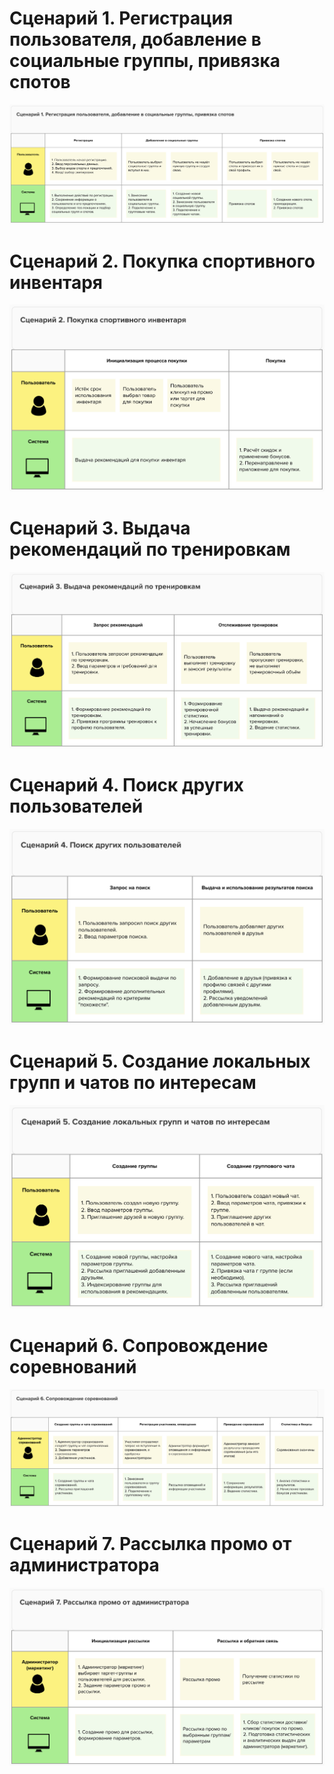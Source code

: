 # Сценарий 1. Регистрация пользователя, добавление в социальные группы, привязка спотов
![](https://github.com/Lana8888/trans-sport/blob/main/scenario-1-registration.png)

# Сценарий 2. Покупка спортивного инвентаря
![](https://github.com/Lana8888/trans-sport/blob/main/scenario-2-buying.png)

# Сценарий 3. Выдача рекомендаций по тренировкам
![](https://github.com/Lana8888/trans-sport/blob/main/scenario-3-training.png)

# Сценарий 4. Поиск других пользователей
![](https://github.com/Lana8888/trans-sport/blob/main/scenario-4-search-users.png)

# Сценарий 5. Создание локальных групп и чатов по интересам
![](https://github.com/Lana8888/trans-sport/blob/main/scenario-5-local-groups.png)

# Сценарий 6. Сопровождение соревнований
![](https://github.com/Lana8888/trans-sport/blob/main/scenario-6-competition.png)

# Сценарий 7. Рассылка промо от администратора
![](https://github.com/Lana8888/trans-sport/blob/main/scenario-7-promo.png)
